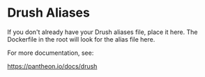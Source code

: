 # Drush Aliases

If you don't already have your Drush aliases file, place it here.
The Dockerfile in the root will look for the alias file here.

For more documentation, see:

https://pantheon.io/docs/drush
